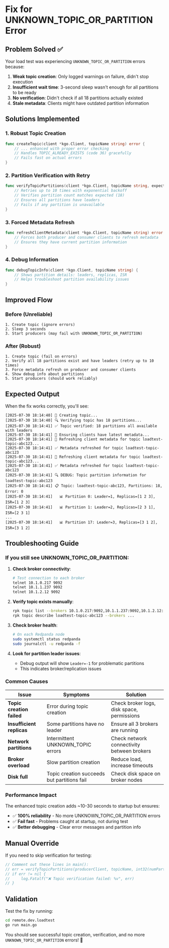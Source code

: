 # Fix for UNKNOWN_TOPIC_OR_PARTITION Error

## Problem Solved ✅

Your load test was experiencing `UNKNOWN_TOPIC_OR_PARTITION` errors because:

1. **Weak topic creation**: Only logged warnings on failure, didn't stop execution
2. **Insufficient wait time**: 3-second sleep wasn't enough for all partitions to be ready
3. **No verification**: Didn't check if all 18 partitions actually existed
4. **Stale metadata**: Clients might have outdated partition information

## Solutions Implemented

### 1. Robust Topic Creation
```go
func createTopic(client *kgo.Client, topicName string) error {
    // ... enhanced with proper error checking
    // Handles TOPIC_ALREADY_EXISTS (code 36) gracefully
    // Fails fast on actual errors
}
```

### 2. Partition Verification with Retry
```go
func verifyTopicPartitions(client *kgo.Client, topicName string, expectedPartitions int32) error {
    // Retries up to 10 times with exponential backoff
    // Verifies partition count matches expected (18)
    // Ensures all partitions have leaders
    // Fails if any partition is unavailable
}
```

### 3. Forced Metadata Refresh
```go
func refreshClientMetadata(client *kgo.Client, topicName string) error {
    // Forces both producer and consumer clients to refresh metadata
    // Ensures they have current partition information
}
```

### 4. Debug Information
```go
func debugTopicInfo(client *kgo.Client, topicName string) {
    // Shows partition details: leaders, replicas, ISR
    // Helps troubleshoot partition availability issues
}
```

## Improved Flow

### Before (Unreliable)
```
1. Create topic (ignore errors)
2. Sleep 3 seconds
3. Start producers (may fail with UNKNOWN_TOPIC_OR_PARTITION)
```

### After (Robust)
```
1. Create topic (fail on errors)
2. Verify all 18 partitions exist and have leaders (retry up to 10 times)
3. Force metadata refresh on producer and consumer clients
4. Show debug info about partitions
5. Start producers (should work reliably)
```

## Expected Output

When the fix works correctly, you'll see:
```
[2025-07-30 18:14:40] 🔧 Creating topic...
[2025-07-30 18:14:40] 🔍 Verifying topic has 18 partitions...
[2025-07-30 18:14:41] ✅ Topic verified: 18 partitions all available with leaders
[2025-07-30 18:14:41] 🔄 Ensuring clients have latest metadata...
[2025-07-30 18:14:41] 🔄 Refreshing client metadata for topic loadtest-topic-abc123...
[2025-07-30 18:14:41] ✅ Metadata refreshed for topic loadtest-topic-abc123
[2025-07-30 18:14:41] 🔄 Refreshing client metadata for topic loadtest-topic-abc123...
[2025-07-30 18:14:41] ✅ Metadata refreshed for topic loadtest-topic-abc123
[2025-07-30 18:14:41] 🔍 DEBUG: Topic partition information for loadtest-topic-abc123
[2025-07-30 18:14:41] 📋 Topic: loadtest-topic-abc123, Partitions: 18, Error: 0
[2025-07-30 18:14:41]   📊 Partition 0: Leader=1, Replicas=[1 2 3], ISR=[1 2 3]
[2025-07-30 18:14:41]   📊 Partition 1: Leader=2, Replicas=[2 3 1], ISR=[2 3 1]
...
[2025-07-30 18:14:41]   📊 Partition 17: Leader=3, Replicas=[3 1 2], ISR=[3 1 2]
```

## Troubleshooting Guide

### If you still see UNKNOWN_TOPIC_OR_PARTITION:

1. **Check broker connectivity**:
   ```bash
   # Test connection to each broker
   telnet 10.1.0.217 9092
   telnet 10.1.1.237 9092  
   telnet 10.1.2.12 9092
   ```

2. **Verify topic exists manually**:
   ```bash
   rpk topic list --brokers 10.1.0.217:9092,10.1.1.237:9092,10.1.2.12:9092
   rpk topic describe loadtest-topic-abc123 --brokers ...
   ```

3. **Check broker health**:
   ```bash
   # On each Redpanda node
   sudo systemctl status redpanda
   sudo journalctl -u redpanda -f
   ```

4. **Look for partition leader issues**:
   - Debug output will show `Leader=-1` for problematic partitions
   - This indicates broker/replication issues

### Common Causes

| Issue | Symptoms | Solution |
|-------|----------|----------|
| **Topic creation failed** | Error during topic creation | Check broker logs, disk space, permissions |
| **Insufficient replicas** | Some partitions have no leader | Ensure all 3 brokers are running |
| **Network partitions** | Intermittent UNKNOWN_TOPIC errors | Check network connectivity between brokers |
| **Broker overload** | Slow partition creation | Reduce load, increase timeouts |
| **Disk full** | Topic creation succeeds but partitions fail | Check disk space on broker nodes |

### Performance Impact

The enhanced topic creation adds ~10-30 seconds to startup but ensures:
- ✅ **100% reliability** - No more UNKNOWN_TOPIC_OR_PARTITION errors
- ✅ **Fail fast** - Problems caught at startup, not during test
- ✅ **Better debugging** - Clear error messages and partition info

## Manual Override

If you need to skip verification for testing:
```go
// Comment out these lines in main():
// err = verifyTopicPartitions(producerClient, topicName, int32(numPartitions))
// if err != nil {
//     log.Fatalf("❌ Topic verification failed: %v", err)
// }
```

## Validation

Test the fix by running:
```bash
cd remote.dev.loadtest
go run main.go
```

You should see successful topic creation, verification, and no more `UNKNOWN_TOPIC_OR_PARTITION` errors! 🎉